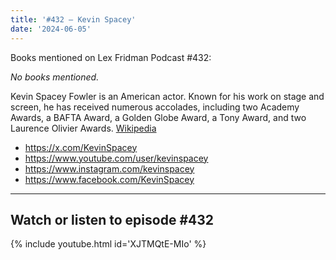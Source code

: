 ```yaml
---
title: '#432 – Kevin Spacey'
date: '2024-06-05'
---
```


Books mentioned on Lex Fridman Podcast #432:

*No books mentioned.*

<!--more-->

Kevin Spacey Fowler is an American actor. Known for his work on stage and screen, he has received numerous accolades, including two Academy Awards, a BAFTA Award, a Golden Globe Award, a Tony Award, and two Laurence Olivier Awards. <a href="https://en.wikipedia.org/wiki/Kevin_Spacey" target="_blank">Wikipedia</a>

- <a href="https://x.com/KevinSpacey" target="_blank">https://x.com/KevinSpacey</a>
- <a href="https://www.youtube.com/user/kevinspacey" target="_blank">https://www.youtube.com/user/kevinspacey</a>
- <a href="https://www.instagram.com/kevinspacey" target="_blank">https://www.instagram.com/kevinspacey</a>
- <a href="https://www.facebook.com/KevinSpacey" target="_blank">https://www.facebook.com/KevinSpacey</a>

- - - - - -

## Watch or listen to episode #432

{% include youtube.html id='XJTMQtE-MIo' %}